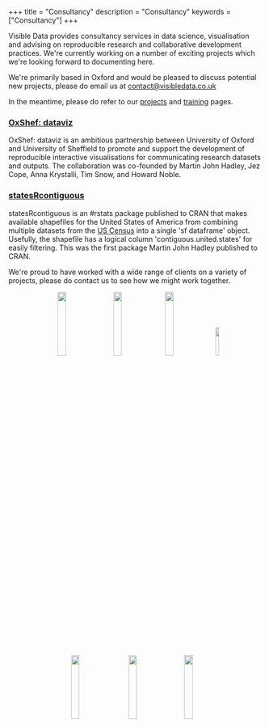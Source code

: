 +++
title = "Consultancy"
description = "Consultancy"
keywords = ["Consultancy"]
+++

Visible Data provides consultancy services in data science, visualisation and advising on reproducible research and collaborative development practices. We're currently working on a number of exciting projects which we're looking forward to documenting here.

We're primarily based in Oxford and would be pleased to discuss potential new projects, please do email us at <a href='mailto:contact@visibledata.co.uk'>contact@visibledata.co.uk</a>

In the meantime, please do refer to our [projects](../projects) and [training](../training) pages.

<!--html_preserve-->
<div class="row">

<div class="col-md-6">
                    <div class="box-simple">
                        <div class="icon">
                            <i class="fa fa-bar-chart"></i>
                        </div>
                        <h3><a href='http://oxshef.github.io/oxshef' target='_blank'>OxShef: dataviz</a></h3>
                        <p>OxShef: dataviz is an ambitious partnership between University of Oxford and University of Sheffield to promote and support the development of reproducible interactive visualisations for communicating research datasets and outputs. The collaboration was co-founded by Martin John Hadley, Jez Cope, Anna Krystalli, Tim Snow, and Howard Noble.</p>
                    </div>
                </div>

<div class="col-md-6">
                    <div class="box-simple">
                        <div class="icon">
                            <i class="fa fa-map-o"></i>
                        </div>
                        <h3><a href='https://github.com/martinjhnhadley/statesRcontiguous' target='_blank'>statesRcontiguous</a></h3>
                        <p>statesRcontiguous is an #rstats package published to CRAN that makes available shapefiles for the United States of America from combining multiple datasets from the <a href='https://www.census.gov/geo/maps-data' target='_blank'>US Census</a> into a single 'sf dataframe' object. Usefully, the shapefile has a logical column 'contiguous.united.states' for easily filtering. This was the first package Martin John Hadley published to CRAN.</p>
                    </div>
                </div>
                

</div>
We're proud to have worked with a wide range of clients on a variety of projects, please do contact us to see how we might work together.

<!--html_preserve-->
<div class="row">
<center>
<p>
<img src="../img/clients/figshare_logo.png" alt="" width="18%" height="18%" />&nbsp; &nbsp;&nbsp;
<img src="../img/clients/linkedin-logo.png" alt="" width="18%" height="18%" />&nbsp;&nbsp;
<img src="../img/clients/lynda_logo.png" alt="" width="18%" height="18%" />&nbsp; &nbsp;&nbsp;
<img src="../img/clients/university-of-oxford.png" alt="" width="12%" height="12%" />
<br><br>
<img src="../img/clients/perspectum-diagnostics-logo.png" alt="" width="18%" height="18%"/>&nbsp; &nbsp;&nbsp;&nbsp;
<img src="../img/clients/rss-logo.jpg" alt="" width="18%" height="18%"/>&nbsp;&nbsp;&nbsp;&nbsp;
<img src="../img/clients/sage-publishing-logo.jpg" alt="" width="18%" height="18%"/>&nbsp;&nbsp;&nbsp;&nbsp;
</p>
<center>
      </div>
<!--/html_preserve-->